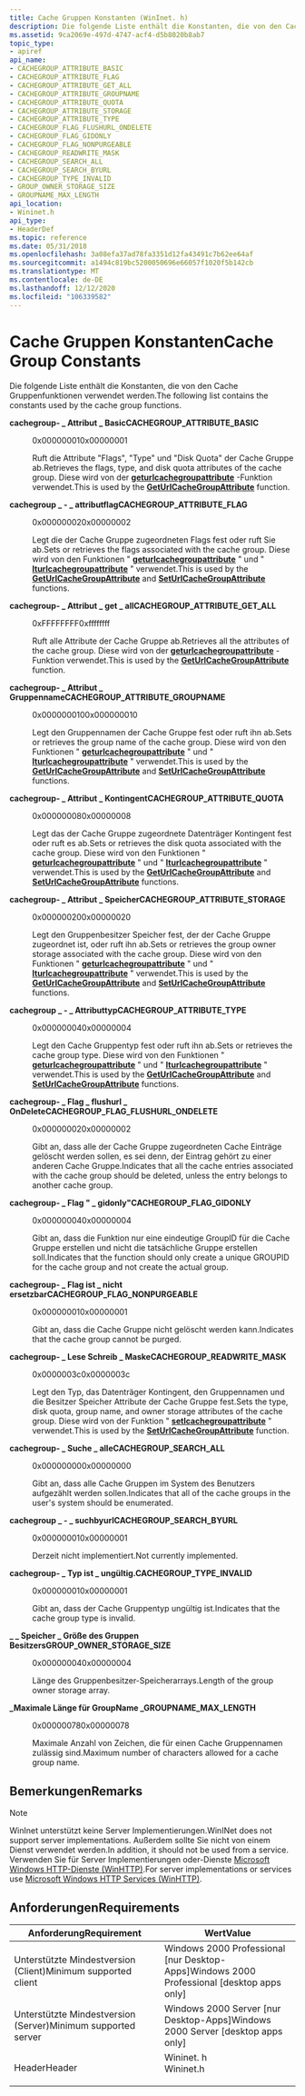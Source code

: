```yaml
---
title: Cache Gruppen Konstanten (WinInet. h)
description: Die folgende Liste enthält die Konstanten, die von den Cache Gruppenfunktionen verwendet werden.
ms.assetid: 9ca2069e-497d-4747-acf4-d5b8020b8ab7
topic_type:
- apiref
api_name:
- CACHEGROUP_ATTRIBUTE_BASIC
- CACHEGROUP_ATTRIBUTE_FLAG
- CACHEGROUP_ATTRIBUTE_GET_ALL
- CACHEGROUP_ATTRIBUTE_GROUPNAME
- CACHEGROUP_ATTRIBUTE_QUOTA
- CACHEGROUP_ATTRIBUTE_STORAGE
- CACHEGROUP_ATTRIBUTE_TYPE
- CACHEGROUP_FLAG_FLUSHURL_ONDELETE
- CACHEGROUP_FLAG_GIDONLY
- CACHEGROUP_FLAG_NONPURGEABLE
- CACHEGROUP_READWRITE_MASK
- CACHEGROUP_SEARCH_ALL
- CACHEGROUP_SEARCH_BYURL
- CACHEGROUP_TYPE_INVALID
- GROUP_OWNER_STORAGE_SIZE
- GROUPNAME_MAX_LENGTH
api_location:
- Wininet.h
api_type:
- HeaderDef
ms.topic: reference
ms.date: 05/31/2018
ms.openlocfilehash: 3a08efa37ad78fa3351d12fa43491c7b62ee64af
ms.sourcegitcommit: a1494c819bc5200050696e66057f1020f5b142cb
ms.translationtype: MT
ms.contentlocale: de-DE
ms.lasthandoff: 12/12/2020
ms.locfileid: "106339582"
---
```

# <a name="cache-group-constants"></a><span data-ttu-id="0cc9d-103">Cache Gruppen Konstanten</span><span class="sxs-lookup"><span data-stu-id="0cc9d-103">Cache Group Constants</span></span>

<span data-ttu-id="0cc9d-104">Die folgende Liste enthält die Konstanten, die von den Cache Gruppenfunktionen verwendet werden.</span><span class="sxs-lookup"><span data-stu-id="0cc9d-104">The following list contains the constants used by the cache group functions.</span></span>

<dl> <dt>

<span data-ttu-id="0cc9d-105"><span id="CACHEGROUP_ATTRIBUTE_BASIC"></span><span id="cachegroup_attribute_basic"></span>**cachegroup- \_ Attribut \_ Basic**</span><span class="sxs-lookup"><span data-stu-id="0cc9d-105"><span id="CACHEGROUP_ATTRIBUTE_BASIC"></span><span id="cachegroup_attribute_basic"></span>**CACHEGROUP\_ATTRIBUTE\_BASIC**</span></span>
</dt> <dd> <dl> <dt>

<span data-ttu-id="0cc9d-106">0x00000001</span><span class="sxs-lookup"><span data-stu-id="0cc9d-106">0x00000001</span></span>
</dt> <dt>



<span data-ttu-id="0cc9d-107">Ruft die Attribute "Flags", "Type" und "Disk Quota" der Cache Gruppe ab.</span><span class="sxs-lookup"><span data-stu-id="0cc9d-107">Retrieves the flags, type, and disk quota attributes of the cache group.</span></span> <span data-ttu-id="0cc9d-108">Diese wird von der [**geturlcachegroupattribute**](/windows/desktop/api/Wininet/nf-wininet-geturlcachegroupattributea) -Funktion verwendet.</span><span class="sxs-lookup"><span data-stu-id="0cc9d-108">This is used by the [**GetUrlCacheGroupAttribute**](/windows/desktop/api/Wininet/nf-wininet-geturlcachegroupattributea) function.</span></span>


</dt> </dl> </dd> <dt>

<span data-ttu-id="0cc9d-109"><span id="CACHEGROUP_ATTRIBUTE_FLAG"></span><span id="cachegroup_attribute_flag"></span>**cachegroup \_ - \_ attributflag**</span><span class="sxs-lookup"><span data-stu-id="0cc9d-109"><span id="CACHEGROUP_ATTRIBUTE_FLAG"></span><span id="cachegroup_attribute_flag"></span>**CACHEGROUP\_ATTRIBUTE\_FLAG**</span></span>
</dt> <dd> <dl> <dt>

<span data-ttu-id="0cc9d-110">0x00000002</span><span class="sxs-lookup"><span data-stu-id="0cc9d-110">0x00000002</span></span>
</dt> <dt>



<span data-ttu-id="0cc9d-111">Legt die der Cache Gruppe zugeordneten Flags fest oder ruft Sie ab.</span><span class="sxs-lookup"><span data-stu-id="0cc9d-111">Sets or retrieves the flags associated with the cache group.</span></span> <span data-ttu-id="0cc9d-112">Diese wird von den Funktionen " [**geturlcachegroupattribute**](/windows/desktop/api/Wininet/nf-wininet-geturlcachegroupattributea) " und " [**lturlcachegroupattribute**](/windows/desktop/api/Wininet/nf-wininet-seturlcachegroupattributea) " verwendet.</span><span class="sxs-lookup"><span data-stu-id="0cc9d-112">This is used by the [**GetUrlCacheGroupAttribute**](/windows/desktop/api/Wininet/nf-wininet-geturlcachegroupattributea) and [**SetUrlCacheGroupAttribute**](/windows/desktop/api/Wininet/nf-wininet-seturlcachegroupattributea) functions.</span></span>


</dt> </dl> </dd> <dt>

<span data-ttu-id="0cc9d-113"><span id="CACHEGROUP_ATTRIBUTE_GET_ALL"></span><span id="cachegroup_attribute_get_all"></span>**cachegroup- \_ Attribut \_ get \_ all**</span><span class="sxs-lookup"><span data-stu-id="0cc9d-113"><span id="CACHEGROUP_ATTRIBUTE_GET_ALL"></span><span id="cachegroup_attribute_get_all"></span>**CACHEGROUP\_ATTRIBUTE\_GET\_ALL**</span></span>
</dt> <dd> <dl> <dt>

<span data-ttu-id="0cc9d-114">0xFFFFFFFF</span><span class="sxs-lookup"><span data-stu-id="0cc9d-114">0xffffffff</span></span>
</dt> <dt>



<span data-ttu-id="0cc9d-115">Ruft alle Attribute der Cache Gruppe ab.</span><span class="sxs-lookup"><span data-stu-id="0cc9d-115">Retrieves all the attributes of the cache group.</span></span> <span data-ttu-id="0cc9d-116">Diese wird von der [**geturlcachegroupattribute**](/windows/desktop/api/Wininet/nf-wininet-geturlcachegroupattributea) -Funktion verwendet.</span><span class="sxs-lookup"><span data-stu-id="0cc9d-116">This is used by the [**GetUrlCacheGroupAttribute**](/windows/desktop/api/Wininet/nf-wininet-geturlcachegroupattributea) function.</span></span>


</dt> </dl> </dd> <dt>

<span data-ttu-id="0cc9d-117"><span id="CACHEGROUP_ATTRIBUTE_GROUPNAME"></span><span id="cachegroup_attribute_groupname"></span>**cachegroup- \_ Attribut \_ Gruppenname**</span><span class="sxs-lookup"><span data-stu-id="0cc9d-117"><span id="CACHEGROUP_ATTRIBUTE_GROUPNAME"></span><span id="cachegroup_attribute_groupname"></span>**CACHEGROUP\_ATTRIBUTE\_GROUPNAME**</span></span>
</dt> <dd> <dl> <dt>

<span data-ttu-id="0cc9d-118">0x000000010</span><span class="sxs-lookup"><span data-stu-id="0cc9d-118">0x000000010</span></span>
</dt> <dt>



<span data-ttu-id="0cc9d-119">Legt den Gruppennamen der Cache Gruppe fest oder ruft ihn ab.</span><span class="sxs-lookup"><span data-stu-id="0cc9d-119">Sets or retrieves the group name of the cache group.</span></span> <span data-ttu-id="0cc9d-120">Diese wird von den Funktionen " [**geturlcachegroupattribute**](/windows/desktop/api/Wininet/nf-wininet-geturlcachegroupattributea) " und " [**lturlcachegroupattribute**](/windows/desktop/api/Wininet/nf-wininet-seturlcachegroupattributea) " verwendet.</span><span class="sxs-lookup"><span data-stu-id="0cc9d-120">This is used by the [**GetUrlCacheGroupAttribute**](/windows/desktop/api/Wininet/nf-wininet-geturlcachegroupattributea) and [**SetUrlCacheGroupAttribute**](/windows/desktop/api/Wininet/nf-wininet-seturlcachegroupattributea) functions.</span></span>


</dt> </dl> </dd> <dt>

<span data-ttu-id="0cc9d-121"><span id="CACHEGROUP_ATTRIBUTE_QUOTA"></span><span id="cachegroup_attribute_quota"></span>**cachegroup- \_ Attribut \_ Kontingent**</span><span class="sxs-lookup"><span data-stu-id="0cc9d-121"><span id="CACHEGROUP_ATTRIBUTE_QUOTA"></span><span id="cachegroup_attribute_quota"></span>**CACHEGROUP\_ATTRIBUTE\_QUOTA**</span></span>
</dt> <dd> <dl> <dt>

<span data-ttu-id="0cc9d-122">0x00000008</span><span class="sxs-lookup"><span data-stu-id="0cc9d-122">0x00000008</span></span>
</dt> <dt>



<span data-ttu-id="0cc9d-123">Legt das der Cache Gruppe zugeordnete Datenträger Kontingent fest oder ruft es ab.</span><span class="sxs-lookup"><span data-stu-id="0cc9d-123">Sets or retrieves the disk quota associated with the cache group.</span></span> <span data-ttu-id="0cc9d-124">Diese wird von den Funktionen " [**geturlcachegroupattribute**](/windows/desktop/api/Wininet/nf-wininet-geturlcachegroupattributea) " und " [**lturlcachegroupattribute**](/windows/desktop/api/Wininet/nf-wininet-seturlcachegroupattributea) " verwendet.</span><span class="sxs-lookup"><span data-stu-id="0cc9d-124">This is used by the [**GetUrlCacheGroupAttribute**](/windows/desktop/api/Wininet/nf-wininet-geturlcachegroupattributea) and [**SetUrlCacheGroupAttribute**](/windows/desktop/api/Wininet/nf-wininet-seturlcachegroupattributea) functions.</span></span>


</dt> </dl> </dd> <dt>

<span data-ttu-id="0cc9d-125"><span id="CACHEGROUP_ATTRIBUTE_STORAGE"></span><span id="cachegroup_attribute_storage"></span>**cachegroup- \_ Attribut \_ Speicher**</span><span class="sxs-lookup"><span data-stu-id="0cc9d-125"><span id="CACHEGROUP_ATTRIBUTE_STORAGE"></span><span id="cachegroup_attribute_storage"></span>**CACHEGROUP\_ATTRIBUTE\_STORAGE**</span></span>
</dt> <dd> <dl> <dt>

<span data-ttu-id="0cc9d-126">0x00000020</span><span class="sxs-lookup"><span data-stu-id="0cc9d-126">0x00000020</span></span>
</dt> <dt>



<span data-ttu-id="0cc9d-127">Legt den Gruppenbesitzer Speicher fest, der der Cache Gruppe zugeordnet ist, oder ruft ihn ab.</span><span class="sxs-lookup"><span data-stu-id="0cc9d-127">Sets or retrieves the group owner storage associated with the cache group.</span></span> <span data-ttu-id="0cc9d-128">Diese wird von den Funktionen " [**geturlcachegroupattribute**](/windows/desktop/api/Wininet/nf-wininet-geturlcachegroupattributea) " und " [**lturlcachegroupattribute**](/windows/desktop/api/Wininet/nf-wininet-seturlcachegroupattributea) " verwendet.</span><span class="sxs-lookup"><span data-stu-id="0cc9d-128">This is used by the [**GetUrlCacheGroupAttribute**](/windows/desktop/api/Wininet/nf-wininet-geturlcachegroupattributea) and [**SetUrlCacheGroupAttribute**](/windows/desktop/api/Wininet/nf-wininet-seturlcachegroupattributea) functions.</span></span>


</dt> </dl> </dd> <dt>

<span data-ttu-id="0cc9d-129"><span id="CACHEGROUP_ATTRIBUTE_TYPE"></span><span id="cachegroup_attribute_type"></span>**cachegroup \_ - \_ Attributtyp**</span><span class="sxs-lookup"><span data-stu-id="0cc9d-129"><span id="CACHEGROUP_ATTRIBUTE_TYPE"></span><span id="cachegroup_attribute_type"></span>**CACHEGROUP\_ATTRIBUTE\_TYPE**</span></span>
</dt> <dd> <dl> <dt>

<span data-ttu-id="0cc9d-130">0x00000004</span><span class="sxs-lookup"><span data-stu-id="0cc9d-130">0x00000004</span></span>
</dt> <dt>



<span data-ttu-id="0cc9d-131">Legt den Cache Gruppentyp fest oder ruft ihn ab.</span><span class="sxs-lookup"><span data-stu-id="0cc9d-131">Sets or retrieves the cache group type.</span></span> <span data-ttu-id="0cc9d-132">Diese wird von den Funktionen " [**geturlcachegroupattribute**](/windows/desktop/api/Wininet/nf-wininet-geturlcachegroupattributea) " und " [**lturlcachegroupattribute**](/windows/desktop/api/Wininet/nf-wininet-seturlcachegroupattributea) " verwendet.</span><span class="sxs-lookup"><span data-stu-id="0cc9d-132">This is used by the [**GetUrlCacheGroupAttribute**](/windows/desktop/api/Wininet/nf-wininet-geturlcachegroupattributea) and [**SetUrlCacheGroupAttribute**](/windows/desktop/api/Wininet/nf-wininet-seturlcachegroupattributea) functions.</span></span>


</dt> </dl> </dd> <dt>

<span data-ttu-id="0cc9d-133"><span id="CACHEGROUP_FLAG_FLUSHURL_ONDELETE"></span><span id="cachegroup_flag_flushurl_ondelete"></span>**cachegroup- \_ Flag \_ flushurl \_ OnDelete**</span><span class="sxs-lookup"><span data-stu-id="0cc9d-133"><span id="CACHEGROUP_FLAG_FLUSHURL_ONDELETE"></span><span id="cachegroup_flag_flushurl_ondelete"></span>**CACHEGROUP\_FLAG\_FLUSHURL\_ONDELETE**</span></span>
</dt> <dd> <dl> <dt>

<span data-ttu-id="0cc9d-134">0x00000002</span><span class="sxs-lookup"><span data-stu-id="0cc9d-134">0x00000002</span></span>
</dt> <dt>



<span data-ttu-id="0cc9d-135">Gibt an, dass alle der Cache Gruppe zugeordneten Cache Einträge gelöscht werden sollen, es sei denn, der Eintrag gehört zu einer anderen Cache Gruppe.</span><span class="sxs-lookup"><span data-stu-id="0cc9d-135">Indicates that all the cache entries associated with the cache group should be deleted, unless the entry belongs to another cache group.</span></span>


</dt> </dl> </dd> <dt>

<span data-ttu-id="0cc9d-136"><span id="CACHEGROUP_FLAG_GIDONLY"></span><span id="cachegroup_flag_gidonly"></span>**cachegroup- \_ Flag " \_ gidonly"**</span><span class="sxs-lookup"><span data-stu-id="0cc9d-136"><span id="CACHEGROUP_FLAG_GIDONLY"></span><span id="cachegroup_flag_gidonly"></span>**CACHEGROUP\_FLAG\_GIDONLY**</span></span>
</dt> <dd> <dl> <dt>

<span data-ttu-id="0cc9d-137">0x00000004</span><span class="sxs-lookup"><span data-stu-id="0cc9d-137">0x00000004</span></span>
</dt> <dt>



<span data-ttu-id="0cc9d-138">Gibt an, dass die Funktion nur eine eindeutige GroupID für die Cache Gruppe erstellen und nicht die tatsächliche Gruppe erstellen soll.</span><span class="sxs-lookup"><span data-stu-id="0cc9d-138">Indicates that the function should only create a unique GROUPID for the cache group and not create the actual group.</span></span>


</dt> </dl> </dd> <dt>

<span data-ttu-id="0cc9d-139"><span id="CACHEGROUP_FLAG_NONPURGEABLE"></span><span id="cachegroup_flag_nonpurgeable"></span>**cachegroup- \_ Flag ist \_ nicht ersetzbar**</span><span class="sxs-lookup"><span data-stu-id="0cc9d-139"><span id="CACHEGROUP_FLAG_NONPURGEABLE"></span><span id="cachegroup_flag_nonpurgeable"></span>**CACHEGROUP\_FLAG\_NONPURGEABLE**</span></span>
</dt> <dd> <dl> <dt>

<span data-ttu-id="0cc9d-140">0x00000001</span><span class="sxs-lookup"><span data-stu-id="0cc9d-140">0x00000001</span></span>
</dt> <dt>



<span data-ttu-id="0cc9d-141">Gibt an, dass die Cache Gruppe nicht gelöscht werden kann.</span><span class="sxs-lookup"><span data-stu-id="0cc9d-141">Indicates that the cache group cannot be purged.</span></span>


</dt> </dl> </dd> <dt>

<span data-ttu-id="0cc9d-142"><span id="CACHEGROUP_READWRITE_MASK"></span><span id="cachegroup_readwrite_mask"></span>**cachegroup- \_ Lese Schreib \_ Maske**</span><span class="sxs-lookup"><span data-stu-id="0cc9d-142"><span id="CACHEGROUP_READWRITE_MASK"></span><span id="cachegroup_readwrite_mask"></span>**CACHEGROUP\_READWRITE\_MASK**</span></span>
</dt> <dd> <dl> <dt>

<span data-ttu-id="0cc9d-143">0x0000003c</span><span class="sxs-lookup"><span data-stu-id="0cc9d-143">0x0000003c</span></span>
</dt> <dt>



<span data-ttu-id="0cc9d-144">Legt den Typ, das Datenträger Kontingent, den Gruppennamen und die Besitzer Speicher Attribute der Cache Gruppe fest.</span><span class="sxs-lookup"><span data-stu-id="0cc9d-144">Sets the type, disk quota, group name, and owner storage attributes of the cache group.</span></span> <span data-ttu-id="0cc9d-145">Diese wird von der Funktion " [**setlcachegroupattribute**](/windows/desktop/api/Wininet/nf-wininet-seturlcachegroupattributea) " verwendet.</span><span class="sxs-lookup"><span data-stu-id="0cc9d-145">This is used by the [**SetUrlCacheGroupAttribute**](/windows/desktop/api/Wininet/nf-wininet-seturlcachegroupattributea) function.</span></span>


</dt> </dl> </dd> <dt>

<span data-ttu-id="0cc9d-146"><span id="CACHEGROUP_SEARCH_ALL"></span><span id="cachegroup_search_all"></span>**cachegroup- \_ Suche \_ alle**</span><span class="sxs-lookup"><span data-stu-id="0cc9d-146"><span id="CACHEGROUP_SEARCH_ALL"></span><span id="cachegroup_search_all"></span>**CACHEGROUP\_SEARCH\_ALL**</span></span>
</dt> <dd> <dl> <dt>

<span data-ttu-id="0cc9d-147">0x00000000</span><span class="sxs-lookup"><span data-stu-id="0cc9d-147">0x00000000</span></span>
</dt> <dt>



<span data-ttu-id="0cc9d-148">Gibt an, dass alle Cache Gruppen im System des Benutzers aufgezählt werden sollen.</span><span class="sxs-lookup"><span data-stu-id="0cc9d-148">Indicates that all of the cache groups in the user's system should be enumerated.</span></span>


</dt> </dl> </dd> <dt>

<span data-ttu-id="0cc9d-149"><span id="CACHEGROUP_SEARCH_BYURL"></span><span id="cachegroup_search_byurl"></span>**cachegroup \_ - \_ suchbyurl**</span><span class="sxs-lookup"><span data-stu-id="0cc9d-149"><span id="CACHEGROUP_SEARCH_BYURL"></span><span id="cachegroup_search_byurl"></span>**CACHEGROUP\_SEARCH\_BYURL**</span></span>
</dt> <dd> <dl> <dt>

<span data-ttu-id="0cc9d-150">0x00000001</span><span class="sxs-lookup"><span data-stu-id="0cc9d-150">0x00000001</span></span>
</dt> <dt>



<span data-ttu-id="0cc9d-151">Derzeit nicht implementiert.</span><span class="sxs-lookup"><span data-stu-id="0cc9d-151">Not currently implemented.</span></span>


</dt> </dl> </dd> <dt>

<span data-ttu-id="0cc9d-152"><span id="CACHEGROUP_TYPE_INVALID"></span><span id="cachegroup_type_invalid"></span>**cachegroup- \_ Typ ist \_ ungültig.**</span><span class="sxs-lookup"><span data-stu-id="0cc9d-152"><span id="CACHEGROUP_TYPE_INVALID"></span><span id="cachegroup_type_invalid"></span>**CACHEGROUP\_TYPE\_INVALID**</span></span>
</dt> <dd> <dl> <dt>

<span data-ttu-id="0cc9d-153">0x00000001</span><span class="sxs-lookup"><span data-stu-id="0cc9d-153">0x00000001</span></span>
</dt> <dt>



<span data-ttu-id="0cc9d-154">Gibt an, dass der Cache Gruppentyp ungültig ist.</span><span class="sxs-lookup"><span data-stu-id="0cc9d-154">Indicates that the cache group type is invalid.</span></span>


</dt> </dl> </dd> <dt>

<span data-ttu-id="0cc9d-155"><span id="GROUP_OWNER_STORAGE_SIZE"></span><span id="group_owner_storage_size"></span>**\_ \_ Speicher \_ Größe des Gruppen Besitzers**</span><span class="sxs-lookup"><span data-stu-id="0cc9d-155"><span id="GROUP_OWNER_STORAGE_SIZE"></span><span id="group_owner_storage_size"></span>**GROUP\_OWNER\_STORAGE\_SIZE**</span></span>
</dt> <dd> <dl> <dt>

<span data-ttu-id="0cc9d-156">0x00000004</span><span class="sxs-lookup"><span data-stu-id="0cc9d-156">0x00000004</span></span>
</dt> <dt>



<span data-ttu-id="0cc9d-157">Länge des Gruppenbesitzer-Speicherarrays.</span><span class="sxs-lookup"><span data-stu-id="0cc9d-157">Length of the group owner storage array.</span></span>


</dt> </dl> </dd> <dt>

<span data-ttu-id="0cc9d-158"><span id="GROUPNAME_MAX_LENGTH"></span><span id="groupname_max_length"></span>**\_Maximale Länge für GroupName \_**</span><span class="sxs-lookup"><span data-stu-id="0cc9d-158"><span id="GROUPNAME_MAX_LENGTH"></span><span id="groupname_max_length"></span>**GROUPNAME\_MAX\_LENGTH**</span></span>
</dt> <dd> <dl> <dt>

<span data-ttu-id="0cc9d-159">0x00000078</span><span class="sxs-lookup"><span data-stu-id="0cc9d-159">0x00000078</span></span>
</dt> <dt>



<span data-ttu-id="0cc9d-160">Maximale Anzahl von Zeichen, die für einen Cache Gruppennamen zulässig sind.</span><span class="sxs-lookup"><span data-stu-id="0cc9d-160">Maximum number of characters allowed for a cache group name.</span></span>


</dt> </dl> </dd> </dl>

## <a name="remarks"></a><span data-ttu-id="0cc9d-161">Bemerkungen</span><span class="sxs-lookup"><span data-stu-id="0cc9d-161">Remarks</span></span>

> [!Note]  
> <span data-ttu-id="0cc9d-162">WinInet unterstützt keine Server Implementierungen.</span><span class="sxs-lookup"><span data-stu-id="0cc9d-162">WinINet does not support server implementations.</span></span> <span data-ttu-id="0cc9d-163">Außerdem sollte Sie nicht von einem Dienst verwendet werden.</span><span class="sxs-lookup"><span data-stu-id="0cc9d-163">In addition, it should not be used from a service.</span></span> <span data-ttu-id="0cc9d-164">Verwenden Sie für Server Implementierungen oder-Dienste [Microsoft Windows HTTP-Dienste (WinHTTP)](/windows/desktop/WinHttp/winhttp-start-page).</span><span class="sxs-lookup"><span data-stu-id="0cc9d-164">For server implementations or services use [Microsoft Windows HTTP Services (WinHTTP)](/windows/desktop/WinHttp/winhttp-start-page).</span></span>

 

## <a name="requirements"></a><span data-ttu-id="0cc9d-165">Anforderungen</span><span class="sxs-lookup"><span data-stu-id="0cc9d-165">Requirements</span></span>



| <span data-ttu-id="0cc9d-166">Anforderung</span><span class="sxs-lookup"><span data-stu-id="0cc9d-166">Requirement</span></span> | <span data-ttu-id="0cc9d-167">Wert</span><span class="sxs-lookup"><span data-stu-id="0cc9d-167">Value</span></span> |
|-------------------------------------|--------------------------------------------------------------------------------------|
| <span data-ttu-id="0cc9d-168">Unterstützte Mindestversion (Client)</span><span class="sxs-lookup"><span data-stu-id="0cc9d-168">Minimum supported client</span></span><br/> | <span data-ttu-id="0cc9d-169">Windows 2000 Professional \[nur Desktop-Apps\]</span><span class="sxs-lookup"><span data-stu-id="0cc9d-169">Windows 2000 Professional \[desktop apps only\]</span></span><br/>                           |
| <span data-ttu-id="0cc9d-170">Unterstützte Mindestversion (Server)</span><span class="sxs-lookup"><span data-stu-id="0cc9d-170">Minimum supported server</span></span><br/> | <span data-ttu-id="0cc9d-171">Windows 2000 Server \[nur Desktop-Apps\]</span><span class="sxs-lookup"><span data-stu-id="0cc9d-171">Windows 2000 Server \[desktop apps only\]</span></span><br/>                                 |
| <span data-ttu-id="0cc9d-172">Header</span><span class="sxs-lookup"><span data-stu-id="0cc9d-172">Header</span></span><br/>                   | <dl> <span data-ttu-id="0cc9d-173"><dt>Wininet. h</dt></span><span class="sxs-lookup"><span data-stu-id="0cc9d-173"><dt>Wininet.h</dt></span></span> </dl> |



 

